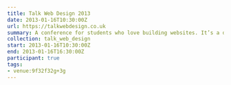 ```yaml
---
title: Talk Web Design 2013
date: 2013-01-16T10:30:00Z
url: https://talkwebdesign.co.uk
summary: A conference for students who love building websites. It’s a day of talks on inspiration, design and web and it’s free.
collection: talk_web_design
start: 2013-01-16T10:30:00Z
end: 2013-01-16T16:30:00Z
participant: true
tags:
- venue:9f32f32g+3g
---
```

